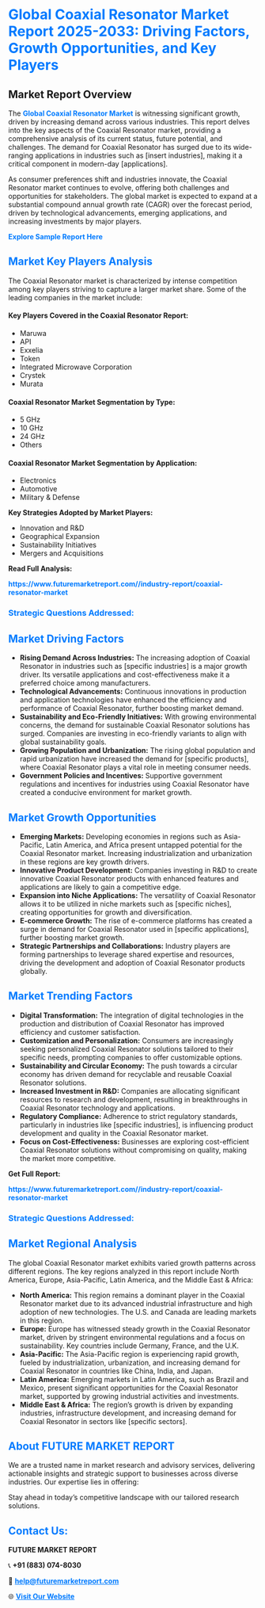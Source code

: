 <h1 style="color: #007BFF;">Global Coaxial Resonator Market Report 2025-2033: Driving Factors, Growth Opportunities, and Key Players</h1>

<section id="overview">
<h2>Market Report Overview</h2>
<p>The <a href="https://www.futuremarketreport.com//industry-report/coaxial-resonator-market" style="color: #007BFF; text-decoration: none;"><strong>Global Coaxial Resonator Market</strong></a> is witnessing significant growth, driven by increasing demand across various industries. This report delves into the key aspects of the Coaxial Resonator market, providing a comprehensive analysis of its current status, future potential, and challenges. The demand for Coaxial Resonator has surged due to its wide-ranging applications in industries such as [insert industries], making it a critical component in modern-day [applications].</p>
<p>As consumer preferences shift and industries innovate, the Coaxial Resonator market continues to evolve, offering both challenges and opportunities for stakeholders. The global market is expected to expand at a substantial compound annual growth rate (CAGR) over the forecast period, driven by technological advancements, emerging applications, and increasing investments by major players.</p>
</section>

<section id="overview">
<p><a href="https://www.futuremarketreport.com//request-sample/reportId=76172" style="color: #007BFF; text-decoration: none;"><strong>Explore Sample Report Here</strong></a></p>
</section>

<section id="key-players">
<h2 style="color: #007BFF;">Market Key Players Analysis</h2>
<p>The Coaxial Resonator market is characterized by intense competition among key players striving to capture a larger market share. Some of the leading companies in the market include:</p>
<h4>Key Players Covered in the Coaxial Resonator Report:</h4>
<ul><li>Maruwa</li><li>API</li><li>Exxelia</li><li>Token</li><li>Integrated Microwave Corporation</li><li>Crystek</li><li>Murata</li></ul>
<h4>Coaxial Resonator Market Segmentation by Type:</h4>
<ul><li>5 GHz</li><li>10 GHz</li><li>24 GHz</li><li>Others</li></ul>

<h4>Coaxial Resonator Market Segmentation by Application:</h4>
<ul><li>Electronics</li><li>Automotive</li><li>Military &amp; Defense</li></ul>
<p><strong>Key Strategies Adopted by Market Players:</strong></p>
<ul>
<li>Innovation and R&D</li>
<li>Geographical Expansion</li>
<li>Sustainability Initiatives</li>
<li>Mergers and Acquisitions</li>
</ul>
</section>

<section>
<p><strong>Read Full Analysis: </strong></p><a href="https://www.futuremarketreport.com//industry-report/coaxial-resonator-market" style="color: #007BFF; text-decoration: none;"><strong>https://www.futuremarketreport.com//industry-report/coaxial-resonator-market</strong></a>
<h3 style="color: #007BFF;">Strategic Questions Addressed:</h3>
</section>

<section id="driving-factors">
<h2 style="color: #007BFF;">Market Driving Factors</h2>
<ul>
<li><strong>Rising Demand Across Industries:</strong> The increasing adoption of Coaxial Resonator in industries such as [specific industries] is a major growth driver. Its versatile applications and cost-effectiveness make it a preferred choice among manufacturers.</li>
<li><strong>Technological Advancements:</strong> Continuous innovations in production and application technologies have enhanced the efficiency and performance of Coaxial Resonator, further boosting market demand.</li>
<li><strong>Sustainability and Eco-Friendly Initiatives:</strong> With growing environmental concerns, the demand for sustainable Coaxial Resonator solutions has surged. Companies are investing in eco-friendly variants to align with global sustainability goals.</li>
<li><strong>Growing Population and Urbanization:</strong> The rising global population and rapid urbanization have increased the demand for [specific products], where Coaxial Resonator plays a vital role in meeting consumer needs.</li>
<li><strong>Government Policies and Incentives:</strong> Supportive government regulations and incentives for industries using Coaxial Resonator have created a conducive environment for market growth.</li>
</ul>
</section>

<section id="growth-opportunities">
<h2 style="color: #007BFF;">Market Growth Opportunities</h2>
<ul>
<li><strong>Emerging Markets:</strong> Developing economies in regions such as Asia-Pacific, Latin America, and Africa present untapped potential for the Coaxial Resonator market. Increasing industrialization and urbanization in these regions are key growth drivers.</li>
<li><strong>Innovative Product Development:</strong> Companies investing in R&D to create innovative Coaxial Resonator products with enhanced features and applications are likely to gain a competitive edge.</li>
<li><strong>Expansion into Niche Applications:</strong> The versatility of Coaxial Resonator allows it to be utilized in niche markets such as [specific niches], creating opportunities for growth and diversification.</li>
<li><strong>E-commerce Growth:</strong> The rise of e-commerce platforms has created a surge in demand for Coaxial Resonator used in [specific applications], further boosting market growth.</li>
<li><strong>Strategic Partnerships and Collaborations:</strong> Industry players are forming partnerships to leverage shared expertise and resources, driving the development and adoption of Coaxial Resonator products globally.</li>
</ul>
</section>

<section id="trending-factors">
<h2 style="color: #007BFF;">Market Trending Factors</h2>
<ul>
<li><strong>Digital Transformation:</strong> The integration of digital technologies in the production and distribution of Coaxial Resonator has improved efficiency and customer satisfaction.</li>
<li><strong>Customization and Personalization:</strong> Consumers are increasingly seeking personalized Coaxial Resonator solutions tailored to their specific needs, prompting companies to offer customizable options.</li>
<li><strong>Sustainability and Circular Economy:</strong> The push towards a circular economy has driven demand for recyclable and reusable Coaxial Resonator solutions.</li>
<li><strong>Increased Investment in R&D:</strong> Companies are allocating significant resources to research and development, resulting in breakthroughs in Coaxial Resonator technology and applications.</li>
<li><strong>Regulatory Compliance:</strong> Adherence to strict regulatory standards, particularly in industries like [specific industries], is influencing product development and quality in the Coaxial Resonator market.</li>
<li><strong>Focus on Cost-Effectiveness:</strong> Businesses are exploring cost-efficient Coaxial Resonator solutions without compromising on quality, making the market more competitive.</li>
</ul>
</section>

<section>
<p><strong>Get Full Report: </strong></p><a href="https://www.futuremarketreport.com//industry-report/coaxial-resonator-market" style="color: #007BFF; text-decoration: none;"><strong>https://www.futuremarketreport.com//industry-report/coaxial-resonator-market</strong></a>
<h3 style="color: #007BFF;">Strategic Questions Addressed:</h3>
</section>


<section id="regional-analysis">
<h2 style="color: #007BFF;">Market Regional Analysis</h2>
<p>The global Coaxial Resonator market exhibits varied growth patterns across different regions. The key regions analyzed in this report include North America, Europe, Asia-Pacific, Latin America, and the Middle East & Africa:</p>
<ul>
<li><strong>North America:</strong> This region remains a dominant player in the Coaxial Resonator market due to its advanced industrial infrastructure and high adoption of new technologies. The U.S. and Canada are leading markets in this region.</li>
<li><strong>Europe:</strong> Europe has witnessed steady growth in the Coaxial Resonator market, driven by stringent environmental regulations and a focus on sustainability. Key countries include Germany, France, and the U.K.</li>
<li><strong>Asia-Pacific:</strong> The Asia-Pacific region is experiencing rapid growth, fueled by industrialization, urbanization, and increasing demand for Coaxial Resonator in countries like China, India, and Japan.</li>
<li><strong>Latin America:</strong> Emerging markets in Latin America, such as Brazil and Mexico, present significant opportunities for the Coaxial Resonator market, supported by growing industrial activities and investments.</li>
<li><strong>Middle East & Africa:</strong> The region’s growth is driven by expanding industries, infrastructure development, and increasing demand for Coaxial Resonator in sectors like [specific sectors].</li>
</ul>
</section>

<footer>
<h2 style="color: #007BFF;">About FUTURE MARKET REPORT</h2>
<p>We are a trusted name in market research and advisory services, delivering actionable insights and strategic support to businesses across diverse industries. Our expertise lies in offering:</p>

<p>Stay ahead in today’s competitive landscape with our tailored research solutions.</p>

<h2 style="color: #007BFF;">Contact Us:</h2>
<p><strong>FUTURE MARKET REPORT</strong></p>
<p>📞 <strong>+91 (883) 074-8030</strong></p>
<p>📧 <strong><a href="mailto:help@futuremarketreport.com" style="color: #007BFF;">help@futuremarketreport.com</a></strong></p>
<p>🌐 <strong><a href="https://www.futuremarketreport.com/" style="color: #007BFF;">Visit Our Website</a></strong></p>
</footer>